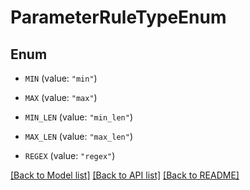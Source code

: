 # ParameterRuleTypeEnum

## Enum


* `MIN` (value: `"min"`)

* `MAX` (value: `"max"`)

* `MIN_LEN` (value: `"min_len"`)

* `MAX_LEN` (value: `"max_len"`)

* `REGEX` (value: `"regex"`)


[[Back to Model list]](../README.md#documentation-for-models) [[Back to API list]](../README.md#documentation-for-api-endpoints) [[Back to README]](../README.md)



